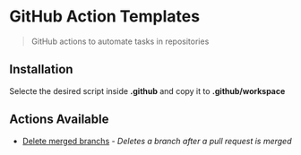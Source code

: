 # GitHub Action Templates

 > GitHub actions to automate tasks in repositories

## Installation

Selecte the desired script inside __.github__ and copy it to __.github/workspace__

## Actions Available

- [Delete merged branchs](./actions/delete-merged-branch-config.md) - _Deletes a branch after a pull request is merged_